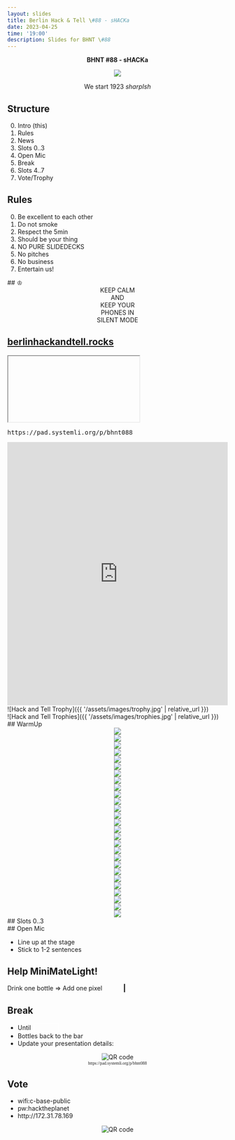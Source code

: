 ```yaml
---
layout: slides
title: Berlin Hack & Tell \#88 - sHACKa
date: 2023-04-25
time: '19:00'
description: Slides for BHNT \#88
---
```


<section>
<center><b> BHNT #88 - sHACKa</b><br/>

<img src="/assets/images/088/shaka.jpg"/><br/>


We start 1923 *sharpIsh*
 </center>	
</section>

<section>
<h2>Structure</h2>

<ol start="0">
  <li>Intro (this)</li>
  <li>Rules</li>
  <li>News</li>
  <li>Slots 0..3</li>
  <li>Open Mic</li>
  <li>Break</li>
  <li>Slots 4..7</li>
  <li>Vote/Trophy</li>
</ol>

</section>

<section>
<h2>Rules</h2>

<ol start="0">
  <li>Be excellent to each other</li>
  <li>Do not smoke</li>
  <li>Respect the 5min</li>
  <li>Should be your thing</li>
  <li>NO PURE SLIDEDECKS</li>
  <li>No pitches</li>
  <li>No business</li>
  <li>Entertain us!</li>
</ol>
</section>

<section data-markdown>
## &#9812;
<center>
KEEP CALM</br>
AND</br>
KEEP YOUR</br>
PHONES IN</br>
SILENT MODE</br>
</center>
</section>

<section>
<h2><a href="https://berlinhackandtell.rocks/">berlinhackandtell.rocks</a></h2>
<iframe class="stretch" data-src="https://berlinhackandtell.rocks"></iframe>
</section>

<section>
<pre>https://pad.systemli.org/p/bhnt088</pre>
<iframe name="embed_readwrite" src="https://pad.systemli.org/p/bhnt088?showControls=false&showChat=false&showLineNumbers=true&useMonospaceFont=true" width="100%" height="600" frameborder="0" class="stretch"></iframe>
</section>

<section data-markdown>
![Hack and Tell Trophy]({{ '/assets/images/trophy.jpg' | relative_url }})
</section>

<section data-markdown>
![Hack and Tell Trophies]({{ '/assets/images/trophies.jpg' | relative_url }})
</section>

<section data-markdown>
## WarmUp
</section>

<section>
<center>
<img src="/assets/images/088/april_1st.jpeg"/>
</center>
</section>

<section>
<center>
<img src="/assets/images/088/photosynthesis_hack.png"/>
</center>
</section>

<section>
<center>
<img src="/assets/images/088/ai.jpeg"/>
</center>
</section>

<section>
<center>
<img src="/assets/images/088/ai_emotions.png"/>
</center>
</section>


<section>
<center>
<img src="/assets/images/088/chatgpt_water.png"/>
</center>
</section>

<section>
<center>
<img src="/assets/images/088/ai_capitalism.png"/>
</center>
</section>

<section>
<center>
<img src="/assets/images/088/bomb_datacenters.png"/>
</center>
</section>

<section>
<center>
<img src="/assets/images/088/hal_ai.jpeg"/>
</center>
</section>

<section>
<center>
<img src="/assets/images/088/ai_charged.png"/>
</center>
</section>

<section>
<center>
<img src="/assets/images/088/btc.png"/>
</center>
</section>

<section>
<center>
<img src="/assets/images/088/ai_overlords.png"/>
</center>
</section>

<section>
<center>
<img src="/assets/images/088/last_stand.png"/>
</center>
</section>

<section>
<center>
<img src="/assets/images/088/caip_222.png"/>
</center>
</section>

<section>
<center>
<img src="/assets/images/088/eth_shapella.jpeg"/>
</center>
</section>

<section>
<center>
<img src="/assets/images/088/free_alex.png"/>
</center>
</section>

<section>
<center>
<img src="/assets/images/088/bluesky.jpeg"/>
</center>
</section>

<section>
<center>
<img src="/assets/images/088/shaka2.jpeg"/>
</center>
</section>

<section>
<center>
<img src="/assets/images/088/kotlin_100k_commits.png"/>
</center>
</section>
<section>
<center>
<img src="/assets/images/088/kotlin_k2.png"/>
</center>
</section>
<section>
<center>
<img src="/assets/images/088/kotlin_multiplatform.png"/>
</center>
</section>
<section>
<center>
<img src="/assets/images/088/kotlin_gradle.png"/>
</center>
</section>
<section>
<center>
<img src="/assets/images/088/starship.jpeg"/>
</center>
</section>

<section>
<center>
<img src="/assets/images/088/devcon_whisper.png"/>
</center>
</section>

<section>
<center>
<img src="/assets/images/088/devconnect_istanbul.jpeg"/>
</center>
</section>

<section>
<center>
<img src="/assets/images/088/camp.jpg"/>
</center>
</section>


<section>
<center>
<img src="/assets/images/088/greenpill_berlin.png"/>
</center>
</section>

<section>
<center>
<img src="/assets/images/088/sunday_bike.png"/>
</center>
</section>

<section data-markdown>
## Slots 0..3
</section>

<section data-markdown>
## Open Mic

* Line up at the stage
* Stick to 1-2 sentences
</section>


<section>
<h2>Help MiniMateLight!</h2>
Drink one bottle => Add one pixel
<canvas id="bottles" width="800" height="320" style="border:1px solid black;margin:50px"></canvas>
<script>
    // Thanks Clujio https://stackoverflow.com/a/44488640/388127 CC BY-SA 3.0
    var canvas = document.getElementById('bottles');
    var context = canvas.getContext('2d');
    var sizeX = canvas.width / 40;
    var sizeY = canvas.height / 16;
    var total = 320;
    var count = 0;
    for (var j = 0; j < 16; j++) { // rows
        for (var i = 0; i < 40; i++) { // columns
            context.beginPath();
            context.arc(sizeX * (i+0.5), sizeY * (j+0.5), sizeX / Math.PI, 0, 2 * Math.PI, false);
            context.fillStyle = total > count ? 'green' : 'red';
            context.fill();
            count++;
        }
    }
</script>
</section>

<section>
<h2>Break</h2>

<ul>
<li>Until <input style="margin-left: 0.2em; font-size: 100%; width: 4em; border: 1px solid white; background-color: transparent; color: white; text-align: center;"></li>
<li>Bottles back to the bar</li>
<li>Update your presentation details:</li>
</ul>
<center>
<img src="http://api.qrserver.com/v1/create-qr-code/?color=000000&amp;bgcolor=FFFFFF&amp;data=http%3A%2F%2Fpad.systemli.org%2Fp%2Fbhnt0&amp;qzone=1&amp;margin=0&amp;size=300x300&amp;ecc=L" alt="QR code">
<div style="font-family: mono; font-size: 70%;">https://pad.systemli.org/p/bhnt088</div>
</center>
</section>

<section>
<h2>Vote</h2>

<ul>
<li>wifi:c-base-public</li>
<li>pw:hacktheplanet</li>
<li>http://172.31.78.169</li>
</ul>
<center>
<img src="http://api.qrserver.com/v1/create-qr-code/?color=000000&amp;bgcolor=FFFFFF&amp;data=http%3A%2F%2F172.31.78.169&amp;qzone=1&amp;margin=0&amp;size=400x400&amp;ecc=L" alt="QR code">
</center>
</section>

